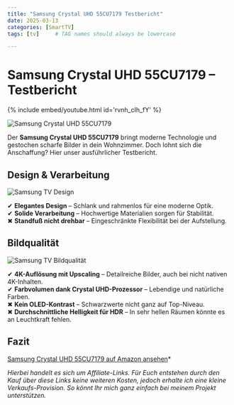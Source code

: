 ```yaml
---
title: "Samsung Crystal UHD 55CU7179 Testbericht"
date: 2025-03-13
categories: [SmartTV]
tags: [tv]     # TAG names should always be lowercase

---
```


# Samsung Crystal UHD 55CU7179 – Testbericht


{% include embed/youtube.html id='rvnh_cIh_fY' %}


![Samsung Crystal UHD 55CU7179](https://m.media-amazon.com/images/I/71sWeLGE7bL._AC_SL1500_.jpg)

Der **Samsung Crystal UHD 55CU7179** bringt moderne Technologie und gestochen scharfe Bilder in dein Wohnzimmer. Doch lohnt sich die Anschaffung? Hier unser ausführlicher Testbericht.

## Design & Verarbeitung

![Samsung TV Design](https://m.media-amazon.com/images/I/81j1BoiU+uL._AC_SL1500_.jpg)

✔ **Elegantes Design** – Schlank und rahmenlos für eine moderne Optik.  
✔ **Solide Verarbeitung** – Hochwertige Materialien sorgen für Stabilität.  
✖ **Standfuß nicht drehbar** – Eingeschränkte Flexibilität bei der Aufstellung.

## Bildqualität

![Samsung TV Bildqualität](https://m.media-amazon.com/images/I/71rLRwX3QyL._AC_SL1500_.jpg)

✔ **4K-Auflösung mit Upscaling** – Detailreiche Bilder, auch bei nicht nativen 4K-Inhalten.  
✔ **Farbvolumen dank Crystal UHD-Prozessor** – Lebendige und natürliche Farben.  
✖ **Kein OLED-Kontrast** – Schwarzwerte nicht ganz auf Top-Niveau.  
✖ **Durchschnittliche Helligkeit für HDR** – In sehr hellen Räumen könnte es an Leuchtkraft fehlen.

## Fazit

[Samsung Crystal UHD 55CU7179 auf Amazon ansehen](https://amzn.to/3FnLLmb)*

*Hierbei handelt es sich um Affiliate-Links. Für Euch entstehen durch den Kauf über diese Links keine weiteren Kosten, jedoch erhalte ich eine kleine Verkaufs-Provision. So könnt Ihr mich ganz einfach bei meinem Projekt unterstützen.*
